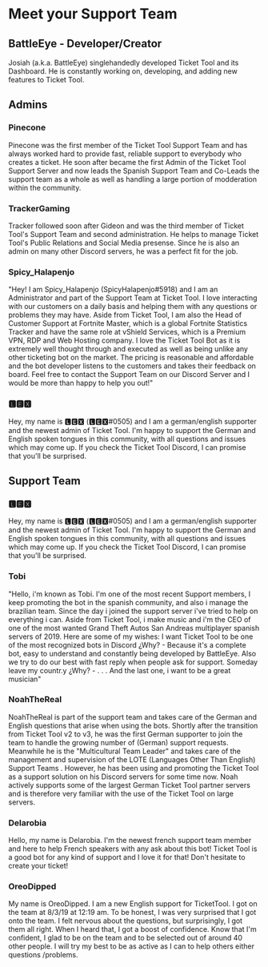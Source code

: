 # Meet your Support Team

## BattleEye - Developer/Creator
Josiah (a.k.a. BattleEye) singlehandedly developed Ticket Tool and its Dashboard.  He is constantly working on, developing, and adding new features to Ticket Tool.

## Admins
### Pinecone
Pinecone was the first member of the Ticket Tool Support Team and has always worked hard to provide fast, reliable support to everybody who creates a ticket.  He soon after became the first Admin of the Ticket Tool Support Server and now leads the Spanish Support Team and Co-Leads the support team as a whole as well as handling a large portion of modderation within the community.

### TrackerGaming
Tracker followed soon after Gideon and was the third member of Ticket Tool's Support Team and second administration. He helps to manage Ticket Tool's Public Relations and Social Media presense.  Since he is also an admin on many other Discord servers, he was a perfect fit for the job.

### Spicy_Halapenjo
"Hey! I am Spicy_Halapenjo (SpicyHalapenjo#5918) and I am an Administrator and part of the Support Team at Ticket Tool. I love interacting with our customers on a daily basis and helping them with any questions or problems they may have. Aside from Ticket Tool, I am also the Head of Customer Support at Fortnite Master, which is a global Fortnite Statistics Tracker and have the same role at vShield Services, which is a Premium VPN, RDP and Web Hosting company. I love the Ticket Tool Bot as it is extremely well thought through and executed as well as being unlike any other ticketing bot on the market. The pricing is reasonable and affordable and the bot developer listens to the customers and takes their feedback on board. Feel free to contact the Support Team on our Discord Server and I would be more than happy to help you out!"

### 🅻🅴🆇
Hey, my name is 🅻🅴🆇 (🅻🅴🆇#0505) and I am a german/english supporter and the newest admin of Ticket Tool.  I'm happy to support the German and English spoken tongues in this community, with all questions and issues which may come up.  If you check the Ticket Tool Discord, I can promise that you'll be surprised.

## Support Team
### 🅻🅴🆇
Hey, my name is 🅻🅴🆇 (🅻🅴🆇#0505) and I am a german/english supporter and the newest admin of Ticket Tool.  I'm happy to support the German and English spoken tongues in this community, with all questions and issues which may come up.  If you check the Ticket Tool Discord, I can promise that you'll be surprised.
### Tobi
"Hello, i'm known as Tobi. I'm one of the most recent Support members, I keep promoting the bot in the spanish community, and also i manage the brazilian team. Since the day i joined the support server i've tried to help on everything i can. Aside from Ticket Tool, i make music and i'm the CEO of one of the most wanted Grand Theft Autos San Andreas multiplayer spanish servers of 2019. Here are some of my wishes:
I want Ticket Tool to be one of the most recognized bots in Discord ¿Why? - Because it's a complete bot, easy to understand and constantly being developed by BattleEye. Also we try to do our best with fast reply when people ask for support.
Someday leave my countr.y ¿Why? - . . .
And the last one, i want to be a great musician"

### NoahTheReal
NoahTheReal is part of the support team and takes care of the German and English questions that arise when using the bots. Shortly after the transition from Ticket Tool v2 to v3, he was the first German supporter to join the team to handle the growing number of (German) support requests. Meanwhile he is the "Multicultural Team Leader" and takes care of the management and supervision of the LOTE (Languages Other Than English) Support Teams . However, he has been using and promoting the Ticket Tool as a support solution on his Discord servers for some time now.  Noah actively supports some of the largest German Ticket Tool partner servers and is therefore very familiar with the use of the Ticket Tool on large servers. 

### Delarobia
Hello, my name is Delarobia.  I'm the newest french support team member and here to help French speakers with any ask about this bot!  Ticket Tool is a good bot for any kind of support and I love it for that!  Don't hesitate to create your ticket!

### OreoDipped
My name is OreoDipped.  I am a new English support for TicketTool.  I got on the team at 8/3/19 at 12:19 am. To be honest, I was very surprised that I got onto the team.  I felt nervous about the questions, but surprisingly, I got them all right.  When I heard that, I got a boost of confidence.  Know that I'm confident, I glad to be on the team and to be selected out of around 40 other people.  I will try my best to be as active as I can to help others either questions /problems.
